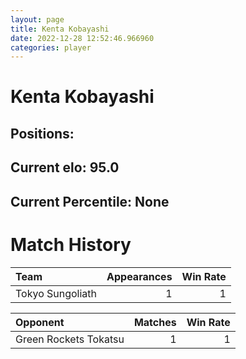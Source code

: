 ```yaml
---  
layout: page  
title: Kenta Kobayashi  
date: 2022-12-28 12:52:46.966960  
categories: player  
---
```

# Kenta Kobayashi

## Positions: 

## Current elo: 95.0

## Current Percentile: None

# Match History


| Team             |   Appearances |   Win Rate |
|:-----------------|--------------:|-----------:|
| Tokyo Sungoliath |             1 |          1 |

| Opponent              |   Matches |   Win Rate |
|:----------------------|----------:|-----------:|
| Green Rockets Tokatsu |         1 |          1 |